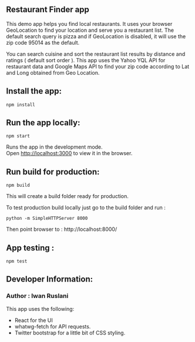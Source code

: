 ## Restaurant Finder app

This demo app helps you find local restaurants. It uses your browser GeoLocation to find your location and serve you a restaurant list. The default search query is pizza and if GeoLocation is disabled, it will use the zip code 95014 as the default.

You can search cuisine and sort the restaurant list results by distance and ratings ( default sort order ).
This app uses the Yahoo YQL API for restaurant data and Google Maps API to find your zip code according to Lat and Long obtained from Geo Location.

## Install the app:

`npm install`

## Run the app locally:

`npm start`

Runs the app in the development mode.<br>
Open [http://localhost:3000](http://localhost:3000) to view it in the browser.

## Run build for production:

`npm build`

This will create a build folder ready for production.

To test production build locally just go to the build folder and run :

`python -m SimpleHTTPServer 8000`

Then point browser to : http://localhost:8000/

## App testing :

`npm test`

## Developer Information:

### Author : Iwan Ruslani
This app uses the following:

- React for the UI
- whatwg-fetch for API requests.
- Twitter bootstrap for a little bit of CSS styling.
